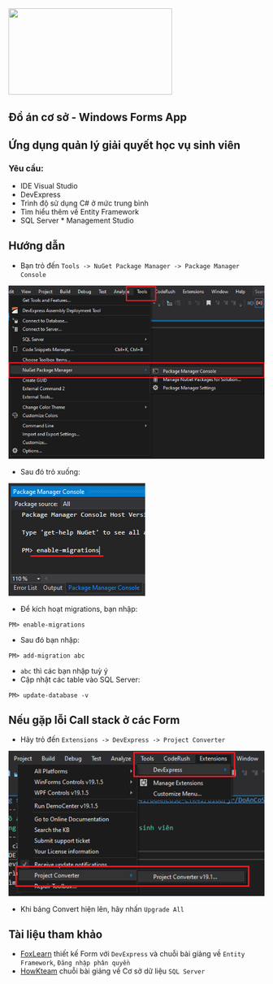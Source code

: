 <img src="https://github.com/doanhmaple/StudentSoft/raw/master/DoAnCoSo/icon/Devexpress.png" width="322" height="170"/>

## Đồ án cơ sở - Windows Forms App
## Ứng dụng quản lý giải quyết học vụ sinh viên

### Yêu cầu:

- IDE Visual Studio
- DevExpress
- Trình độ sử dụng C# ở mức trung bình
- Tìm hiểu thêm về Entity Framework
- SQL Server * Management Studio

## Hướng dẫn

- Bạn trỏ đến `Tools -> NuGet Package Manager -> Package Manager Console`

![Preview](DoAnCoSo/icon/st2.png)
- Sau đó trỏ xuống:

![Preview](DoAnCoSo/icon/st3.png)
- Để kích hoạt migrations, bạn nhập:
```
PM> enable-migrations
```
- Sau đó bạn nhập:
```
PM> add-migration abc
```
- `abc` thì các bạn nhập tuỳ ý
- Cập nhật các table vào SQL Server:
```
PM> update-database -v
```

## Nếu gặp lỗi Call stack ở các Form

- Hãy trỏ đến `Extensions -> DevExpress -> Project Converter`

![Preview](DoAnCoSo/icon/st1.png)
- Khi bảng Convert hiện lên, hãy nhấn `Upgrade All`

## Tài liệu tham khảo

- [FoxLearn](https://foxlearn.com) thiết kế Form với `DevExpress` và chuỗi bài giảng về `Entity Framework`, `Đăng nhập phân quyền`
- [HowKteam](https://www.howkteam.vn) chuỗi bài giảng về Cơ sở dữ liệu `SQL Server`